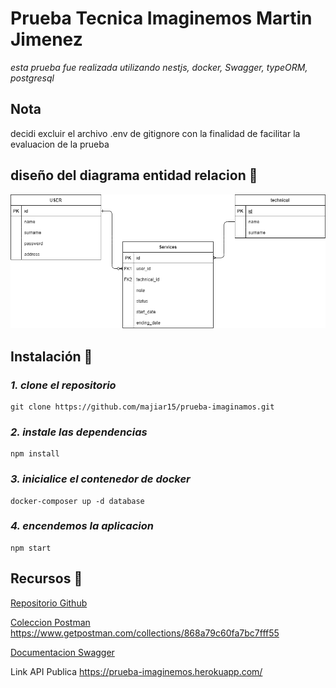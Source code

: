 # Prueba Tecnica Imaginemos Martin Jimenez

_esta prueba fue realizada utilizando nestjs, docker, Swagger, typeORM, postgresql_

## Nota
decidi excluir el archivo .env de gitignore con la finalidad de facilitar la evaluacion de la prueba
## diseño del diagrama entidad relacion 📝
![Diagrama entidad relacion ](https://raw.githubusercontent.com/majiar15/prueba-imaginamos/master/src/assets/diagrama%20Entidad%20Relacion.drawio.png)
## Instalación 🔧

### _1. clone el repositorio_

```
git clone https://github.com/majiar15/prueba-imaginamos.git
```

### _2. instale las dependencias_

```
npm install
```
### _3. inicialice el contenedor de docker_

```
docker-composer up -d database

```
### _4. encendemos la aplicacion_

```
npm start

```

## Recursos 🔗
[Repositorio Github](https://github.com/majiar15/prueba-imaginamos) 


[Coleccion Postman](https://www.getpostman.com/collections/868a79c60fa7bc7fff55) https://www.getpostman.com/collections/868a79c60fa7bc7fff55



[Documentacion Swagger](https://prueba-imaginemos.herokuapp.com/)

Link API Publica https://prueba-imaginemos.herokuapp.com/